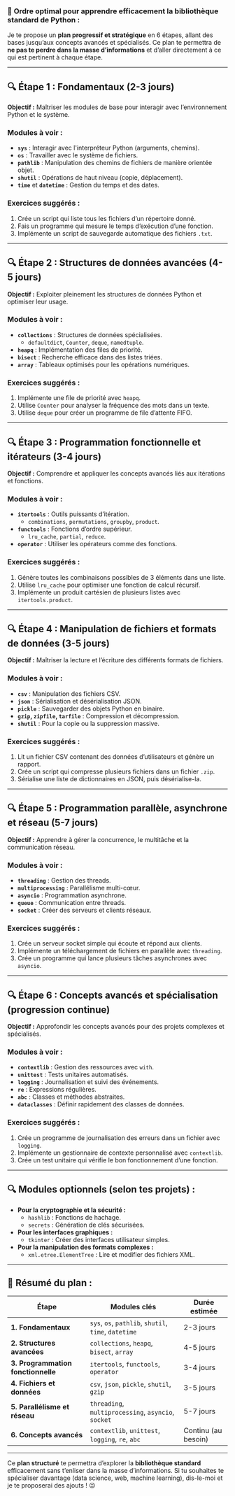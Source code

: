 ### 🚀 **Ordre optimal pour apprendre efficacement la bibliothèque standard de Python :**

Je te propose un **plan progressif et stratégique** en 6 étapes, allant des bases jusqu’aux concepts avancés et spécialisés. Ce plan te permettra de **ne pas te perdre dans la masse d’informations** et d’aller directement à ce qui est pertinent à chaque étape.

---

## **🔍 Étape 1 : Fondamentaux (2-3 jours)**  
**Objectif :** Maîtriser les modules de base pour interagir avec l’environnement Python et le système.

### **Modules à voir :**
- **`sys`** : Interagir avec l'interpréteur Python (arguments, chemins).
- **`os`** : Travailler avec le système de fichiers.
- **`pathlib`** : Manipulation des chemins de fichiers de manière orientée objet.
- **`shutil`** : Opérations de haut niveau (copie, déplacement).
- **`time`** et **`datetime`** : Gestion du temps et des dates.

### **Exercices suggérés :**
1. Crée un script qui liste tous les fichiers d’un répertoire donné.
2. Fais un programme qui mesure le temps d’exécution d’une fonction.
3. Implémente un script de sauvegarde automatique des fichiers `.txt`.

---

## **🔍 Étape 2 : Structures de données avancées (4-5 jours)**  
**Objectif :** Exploiter pleinement les structures de données Python et optimiser leur usage.

### **Modules à voir :**
- **`collections`** : Structures de données spécialisées.
  - `defaultdict`, `Counter`, `deque`, `namedtuple`.
- **`heapq`** : Implémentation des files de priorité.
- **`bisect`** : Recherche efficace dans des listes triées.
- **`array`** : Tableaux optimisés pour les opérations numériques.

### **Exercices suggérés :**
1. Implémente une file de priorité avec `heapq`.
2. Utilise `Counter` pour analyser la fréquence des mots dans un texte.
3. Utilise `deque` pour créer un programme de file d’attente FIFO.

---

## **🔍 Étape 3 : Programmation fonctionnelle et itérateurs (3-4 jours)**  
**Objectif :** Comprendre et appliquer les concepts avancés liés aux itérations et fonctions.

### **Modules à voir :**
- **`itertools`** : Outils puissants d’itération.
  - `combinations`, `permutations`, `groupby`, `product`.
- **`functools`** : Fonctions d’ordre supérieur.
  - `lru_cache`, `partial`, `reduce`.
- **`operator`** : Utiliser les opérateurs comme des fonctions.

### **Exercices suggérés :**
1. Génère toutes les combinaisons possibles de 3 éléments dans une liste.
2. Utilise `lru_cache` pour optimiser une fonction de calcul récursif.
3. Implémente un produit cartésien de plusieurs listes avec `itertools.product`.

---

## **🔍 Étape 4 : Manipulation de fichiers et formats de données (3-5 jours)**  
**Objectif :** Maîtriser la lecture et l’écriture des différents formats de fichiers.

### **Modules à voir :**
- **`csv`** : Manipulation des fichiers CSV.
- **`json`** : Sérialisation et désérialisation JSON.
- **`pickle`** : Sauvegarder des objets Python en binaire.
- **`gzip`, `zipfile`, `tarfile`** : Compression et décompression.
- **`shutil`** : Pour la copie ou la suppression massive.

### **Exercices suggérés :**
1. Lit un fichier CSV contenant des données d’utilisateurs et génère un rapport.
2. Crée un script qui compresse plusieurs fichiers dans un fichier `.zip`.
3. Sérialise une liste de dictionnaires en JSON, puis désérialise-la.

---

## **🔍 Étape 5 : Programmation parallèle, asynchrone et réseau (5-7 jours)**  
**Objectif :** Apprendre à gérer la concurrence, le multitâche et la communication réseau.

### **Modules à voir :**
- **`threading`** : Gestion des threads.
- **`multiprocessing`** : Parallélisme multi-cœur.
- **`asyncio`** : Programmation asynchrone.
- **`queue`** : Communication entre threads.
- **`socket`** : Créer des serveurs et clients réseaux.

### **Exercices suggérés :**
1. Crée un serveur socket simple qui écoute et répond aux clients.
2. Implémente un téléchargement de fichiers en parallèle avec `threading`.
3. Crée un programme qui lance plusieurs tâches asynchrones avec `asyncio`.

---

## **🔍 Étape 6 : Concepts avancés et spécialisation (progression continue)**  
**Objectif :** Approfondir les concepts avancés pour des projets complexes et spécialisés.

### **Modules à voir :**
- **`contextlib`** : Gestion des ressources avec `with`.
- **`unittest`** : Tests unitaires automatisés.
- **`logging`** : Journalisation et suivi des événements.
- **`re`** : Expressions régulières.
- **`abc`** : Classes et méthodes abstraites.
- **`dataclasses`** : Définir rapidement des classes de données.

### **Exercices suggérés :**
1. Crée un programme de journalisation des erreurs dans un fichier avec `logging`.
2. Implémente un gestionnaire de contexte personnalisé avec `contextlib`.
3. Crée un test unitaire qui vérifie le bon fonctionnement d’une fonction.

---

## **🔍 Modules optionnels (selon tes projets) :**
- **Pour la cryptographie et la sécurité :**
  - `hashlib` : Fonctions de hachage.
  - `secrets` : Génération de clés sécurisées.
- **Pour les interfaces graphiques :**
  - `tkinter` : Créer des interfaces utilisateur simples.
- **Pour la manipulation des formats complexes :**
  - `xml.etree.ElementTree` : Lire et modifier des fichiers XML.

---

## **🔑 Résumé du plan :**

| **Étape**                       | **Modules clés**                                         | **Durée estimée**  |
|---------------------------------|----------------------------------------------------------|--------------------|
| **1. Fondamentaux**             | `sys`, `os`, `pathlib`, `shutil`, `time`, `datetime`     | 2-3 jours          |
| **2. Structures avancées**      | `collections`, `heapq`, `bisect`, `array`               | 4-5 jours          |
| **3. Programmation fonctionnelle** | `itertools`, `functools`, `operator`                   | 3-4 jours          |
| **4. Fichiers et données**      | `csv`, `json`, `pickle`, `shutil`, `gzip`               | 3-5 jours          |
| **5. Parallélisme et réseau**   | `threading`, `multiprocessing`, `asyncio`, `socket`     | 5-7 jours          |
| **6. Concepts avancés**         | `contextlib`, `unittest`, `logging`, `re`, `abc`        | Continu (au besoin)|

---

Ce **plan structuré** te permettra d’explorer la **bibliothèque standard** efficacement sans t’enliser dans la masse d’informations. Si tu souhaites te spécialiser davantage (data science, web, machine learning), dis-le-moi et je te proposerai des ajouts ! 😉